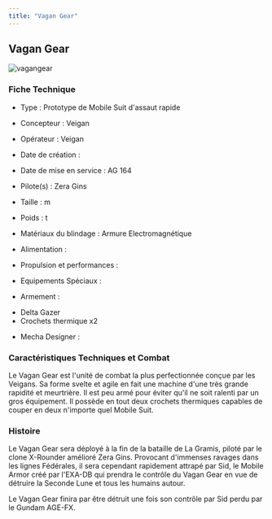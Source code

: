 ```yaml
---
title: "Vagan Gear"
---
```


Vagan Gear
----------

![vagangear](/images/stories/saga/gundamage/mechas/vagangear.png) 


### Fiche Technique


- Type : Prototype de Mobile Suit d'assaut rapide  
- Concepteur : Veigan  
- Opérateur : Veigan  
- Date de création :   
- Date de mise en service : AG 164  
- Pilote(s) : Zera Gins  
- Taille : m   
- Poids : t   
- Matériaux du blindage : Armure Electromagnétique  
- Alimentation :   
- Propulsion et performances :   
- Equipements Spéciaux :


- Armement :


* Delta Gazer
* Crochets thermique x2


- Mecha Designer :


### Caractéristiques Techniques et Combat


Le Vagan Gear est l'unité de combat la plus perfectionnée conçue par les Veigans. Sa forme svelte et agile en fait une machine d'une très grande rapidité et meurtrière. Il est peu armé pour éviter qu'il ne soit ralenti par un gros équipement. Il possède en tout deux crochets thermiques capables de couper en deux n'importe quel Mobile Suit.


### Histoire


Le Vagan Gear sera déployé à la fin de la bataille de La Gramis, piloté par le clone X-Rounder amélioré Zera Gins. Provocant d'immenses ravages dans les lignes Fédérales, il sera cependant rapidement attrapé par Sid, le Mobile Armor créé par l'EXA-DB qui prendra le contrôle du Vagan Gear en vue de détruire la Seconde Lune et tous les humains autour.   
   
 Le Vagan Gear finira par être détruit une fois son contrôle par Sid perdu par le Gundam AGE-FX.

